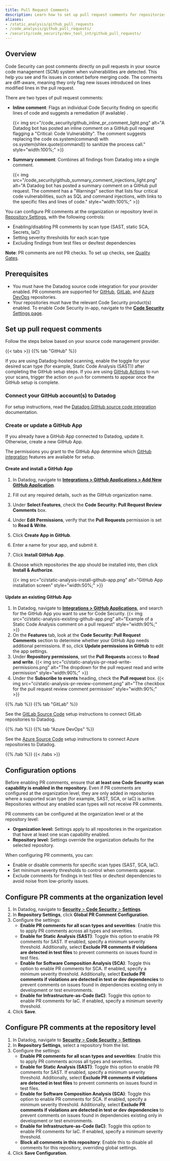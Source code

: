 ```yaml
---
title: Pull Request Comments
description: Learn how to set up pull request comments for repositories scanned by Code Security.
aliases:
- /static_analysis/github_pull_requests
- /code_analysis/github_pull_requests/
- /security/code_security/dev_tool_int/github_pull_requests/
---
```


## Overview
Code Security can post comments directly on pull requests in your source code management (SCM) system when vulnerabilities are detected. This help you see and fix issues in context before merging code. The comments are diff-aware, meaning they only flag new issues introduced on lines modified lines in the pull request.

There are two types of pull request comments:
- **Inline comment**: Flags an individual Code Security finding on specific lines of code and suggests a remediation (if available) . 
        
    {{< img src="/code_security/github_inline_pr_comment_light.png" alt="A Datadog bot has posted an inline comment on a GitHub pull request flagging a \"Critical: Code Vulnerability\". The comment suggests replacing the code os.system(command) with os.system(shlex.quote(command)) to sanitize the process call." style="width:100%;" >}}
- **Summary comment**: Combines all findings from Datadog into a single comment. 
  
    {{< img src="/code_security/github_summary_comment_injections_light.png" alt="A Datadog bot has posted a summary comment on a GitHub pull request. The comment has a \"Warnings\" section that lists four critical code vulnerabilities, such as SQL and command injections, with links to the specific files and lines of code." style="width:100%;" >}}

You can configure PR comments at the organization or repository level in [Repository Settings][7], with the following controls:
- Enabling/disabling PR comments by scan type (SAST, static SCA, Secrets, IaC)
- Setting severity thresholds for each scan type
- Excluding findings from test files or dev/test dependencies

**Note**: PR comments are not PR checks. To set up checks, see [Quality Gates][10].

## Prerequisites
- You must have the Datadog source code integration for your provider enabled. PR comments are supported for [GitHub][2], [GitLab][8], and [Azure DevOps][9] repositories.  
- Your repositories must have the relevant Code Security product(s) enabled. To enable Code Security in-app, navigate to the [**Code Security** Settings page][4].  

## Set up pull request comments
Follow the steps below based on your source code management provider.

{{< tabs >}}
{{% tab "GitHub" %}}

<div class="alert alert-info">If you are using Datadog-hosted scanning, enable the toggle for your desired scan type (for example, Static Code Analysis (SAST)) after completing the GitHub setup steps.
If you are using <a href="/security/code_security/static_analysis/github_actions/">GitHub Actions</a> to run your scans, trigger the action on <code>push</code> for comments to appear once the GitHub setup is complete.</div>

### Connect your GitHub account(s) to Datadog
For setup instructions, read the [Datadog GitHub source code integration][2] documentation.

### Create or update a GitHub App
If you already have a GitHub App connected to Datadog, update it. Otherwise, create a new GitHub App.

<div class="alert alert-info">The permissions you grant to the GitHub App determine which <a href="/integrations/github/">GitHub integration</a> features are available for setup.</div>

#### Create and install a GitHub App

1. In Datadog, navigate to [**Integrations > GitHub Applications > Add New GitHub Application**][3].
2. Fill out any required details, such as the GitHub organization name.
3. Under **Select Features**, check the **Code Security: Pull Request Review Comments** box.
4. Under **Edit Permissions**, verify that the **Pull Requests** permission is set to **Read & Write**.
5. Click **Create App in GitHub**.
6. Enter a name for your app, and submit it.
7. Click **Install GitHub App**.
8. Choose which repositories the app should be installed into, then click **Install & Authorize**.

    {{< img src="ci/static-analysis-install-github-app.png" alt="GitHub App installation screen" style="width:50%;" >}}

#### Update an existing GitHub App

1. In Datadog, navigate to [**Integrations > GitHub Applications**][5], and search for the GitHub App you want to use for Code Security.
   {{< img src="ci/static-analysis-existing-github-app.png" alt="Example of a Static Code Analysis comment on a pull request" style="width:90%;" >}}
2. On the **Features** tab, look at the **Code Security: Pull Request Comments** section to determine whether your GitHub App needs additional permissions. If so, click **Update permissions in GitHub** to edit the app settings.
3. Under **Repository permissions**, set the **Pull Requests** access to **Read and write**.
   {{< img src="ci/static-analysis-pr-read-write-permissions.png" alt="The dropdown for the pull request read and write permission" style="width:90%;" >}}
4. Under the **Subscribe to events** heading, check the **Pull request** box.
   {{< img src="ci/static-analysis-pr-review-comment.png" alt="The checkbox for the pull request review comment permission" style="width:90%;" >}}


[2]: /integrations/github/
[3]: https://app.datadoghq.com/integrations/github/add
[5]: https://app.datadoghq.com/integrations/github/configuration

{{% /tab %}}
{{% tab "GitLab" %}}

See the [GitLab Source Code][8] setup instructions to connect GitLab repositories to Datadog.

[8]: /integrations/gitlab-source-code/

{{% /tab %}}
{{% tab "Azure DevOps" %}}

See the [Azure Source Code][8] setup instructions to connect Azure repositories to Datadog.

[9]: https://docs.datadoghq.com/integrations/azure-devops-source-code/#source-code-functionality

{{% /tab %}}
{{< /tabs >}}

## Configuration options

Before enabling PR comments, ensure that **at least one Code Security scan capability is enabled in the repository.** Even if PR comments are configured at the organization level, they are only added in repositories where a supported scan type (for example, SAST, SCA, or IaC) is active. Repositories without any enabled scan types will not receive PR comments.

PR comments can be configured at the organization level or at the repository level:
- **Organization level:** Settings apply to all repositories in the organization that have at least one scan capability enabled.
- **Repository level:** Settings override the organization defaults for the selected repository.

When configuring PR comments, you can:
- Enable or disable comments for specific scan types (SAST, SCA, IaC).
- Set minimum severity thresholds to control when comments appear.
- Exclude comments for findings in test files or dev/test dependencies to avoid noise from low-priority issues.

## Configure PR comments at the organization level

1. In Datadog, navigate to [**Security** > **Code Security** > **Settings**][7].
1. In **Repository Settings**, click **Global PR Comment Configuration**.
1. Configure the settings:
    - **Enable PR comments for all scan types and severities**: Enable this to apply PR comments across all types and severities.
    - **Enable for Static Analysis (SAST)**: Toggle this option to enable PR comments for SAST. If enabled, specify a minimum severity threshold. Additionally, select **Exclude PR comments if violations are detected in test files** to prevent comments on issues found in test files.
    - **Enable for Software Composition Analysis (SCA)**: Toggle this option to enable PR comments for SCA. If enabled, specify a minimum severity threshold. Additionally, select **Exclude PR comments if violations are detected in test or dev dependencies** to prevent comments on issues found in dependencies existing only in development or test environments.
    - **Enable for Infrastructure-as-Code (IaC)**: Toggle this option to enable PR comments for IaC. If enabled, specify a minimum severity threshold.
1. Click **Save**.

## Configure PR comments at the repository level

1. In Datadog, navigate to [**Security** > **Code Security** > **Settings**][7].
1. In **Repository Settings**, select a repository from the list.
1. Configure the settings:
    - **Enable PR comments for all scan types and severities**: Enable this to apply PR comments across all types and severities.
    - **Enable for Static Analysis (SAST)**: Toggle this option to enable PR comments for SAST. If enabled, specify a minimum severity threshold. Additionally, select **Exclude PR comments if violations are detected in test files** to prevent comments on issues found in test files.
    - **Enable for Software Composition Analysis (SCA)**: Toggle this option to enable PR comments for SCA. If enabled, specify a minimum severity threshold. Additionally, select **Exclude PR comments if violations are detected in test or dev dependencies** to prevent comments on issues found in dependencies existing only in development or test environments.
    - **Enable for Infrastructure-as-Code (IaC)**: Toggle this option to enable PR comments for IaC. If enabled, specify a minimum severity threshold.
    - **Block all comments in this repository**: Enable this to disable all comments for this repository, overriding global settings.
1. Click **Save Configuration**.

[1]: /security/code_security/
[2]: /integrations/github/
[3]: https://app.datadoghq.com/integrations/github/add
[4]: https://app.datadoghq.com/security/configuration/code-security/setup
[5]: https://app.datadoghq.com/integrations/github/configuration
[6]: /security/code_security/static_analysis/github_actions/
[7]: https://app.datadoghq.com/security/configuration/code-security/settings
[8]: /integrations/gitlab-source-code/
[9]: https://docs.datadoghq.com/integrations/azure-devops-source-code/#source-code-functionality
[10]: /quality_gates/?tab=staticanalysis#setup


